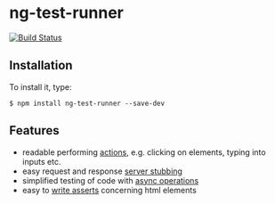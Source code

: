 # ng-test-runner
[![Build Status](https://travis-ci.org/Pragmatists/ng-test-runner.svg?branch=master)](https://travis-ci.org/Pragmatists/ng-test-runner)

## Installation
To install it, type:

    $ npm install ng-test-runner --save-dev

## Features
* readable performing [actions](https://github.com/Pragmatists/ng-test-runner/wiki/Testing-DOM-interactions), e.g. clicking on elements, typing into inputs etc.
* easy request and response [server stubbing](https://github.com/Pragmatists/ng-test-runner/wiki/Testing-HTTP-interactions)
* simplified testing of code with [async operations](https://github.com/Pragmatists/ng-test-runner/wiki/Testing-HTTP-interactions#async-mode)
* easy to [write asserts](https://github.com/Pragmatists/ng-test-runner/wiki/Testing-DOM-interactions#assertions) concerning html elements
